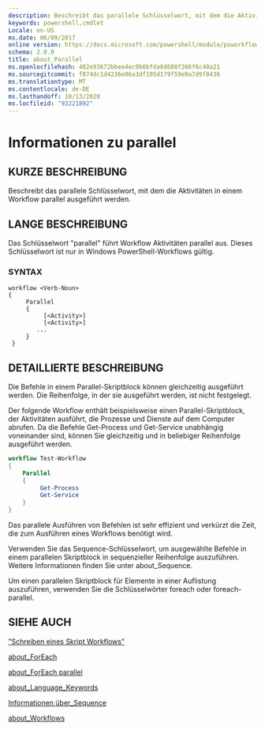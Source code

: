 ```yaml
---
description: Beschreibt das parallele Schlüsselwort, mit dem die Aktivitäten in einem Workflow parallel ausgeführt werden.
keywords: powershell,cmdlet
Locale: en-US
ms.date: 06/09/2017
online version: https://docs.microsoft.com/powershell/module/psworkflow/about/about_parallel?view=powershell-5.1&WT.mc_id=ps-gethelp
schema: 2.0.0
title: about_Parallel
ms.openlocfilehash: 402e93672bbea4ec9b6bfda8d608f266f6c40a21
ms.sourcegitcommit: f874dc1d4236e06a3df195d179f59e0a7d9f8436
ms.translationtype: MT
ms.contentlocale: de-DE
ms.lasthandoff: 10/13/2020
ms.locfileid: "93221892"
---
```

# <a name="about-parallel"></a>Informationen zu parallel

## <a name="short-description"></a>KURZE BESCHREIBUNG
Beschreibt das parallele Schlüsselwort, mit dem die Aktivitäten in einem Workflow parallel ausgeführt werden.

## <a name="long-description"></a>LANGE BESCHREIBUNG

Das Schlüsselwort "parallel" führt Workflow Aktivitäten parallel aus. Dieses Schlüsselwort ist nur in Windows PowerShell-Workflows gültig.

### <a name="syntax"></a>SYNTAX

```
workflow <Verb-Noun>
{
     Parallel
     {
          [<Activity>]
          [<Activity>]
        ...
     }
 }
```

## <a name="detailed-description"></a>DETAILLIERTE BESCHREIBUNG

Die Befehle in einem Parallel-Skriptblock können gleichzeitig ausgeführt werden. Die Reihenfolge, in der sie ausgeführt werden, ist nicht festgelegt.

Der folgende Workflow enthält beispielsweise einen Parallel-Skriptblock, der Aktivitäten ausführt, die Prozesse und Dienste auf dem Computer abrufen. Da die Befehle Get-Process und Get-Service unabhängig voneinander sind, können Sie gleichzeitig und in beliebiger Reihenfolge ausgeführt werden.

```powershell
workflow Test-Workflow
{
    Parallel
    {
         Get-Process
         Get-Service
    }
}
```

Das parallele Ausführen von Befehlen ist sehr effizient und verkürzt die Zeit, die zum Ausführen eines Workflows benötigt wird.

Verwenden Sie das Sequence-Schlüsselwort, um ausgewählte Befehle in einem parallelen Skriptblock in sequenzieller Reihenfolge auszuführen. Weitere Informationen finden Sie unter about_Sequence.

Um einen parallelen Skriptblock für Elemente in einer Auflistung auszuführen, verwenden Sie die Schlüsselwörter foreach oder foreach-parallel.

## <a name="see-also"></a>SIEHE AUCH

["Schreiben eines Skript Workflows"](/previous-versions/windows/it-pro/windows-server-2012-R2-and-2012/jj574157(v=ws.11))

[about_ForEach](../../Microsoft.PowerShell.Core/About/about_Foreach.md)

[about_ForEach parallel](about_ForEach-Parallel.md)

[about_Language_Keywords](../../Microsoft.PowerShell.Core/About/about_Language_Keywords.md)

[Informationen über_Sequence](about_Sequence.md)

[about_Workflows](about_workflows.md)
